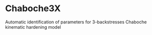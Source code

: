 # Chaboche3X
Automatic identification of parameters for 3-backstresses Chaboche kinematic hardening model
